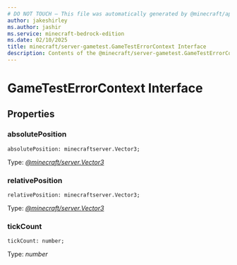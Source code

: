 ```yaml
---
# DO NOT TOUCH — This file was automatically generated by @minecraft/api-docs-generator, to report problems file an issue at https://github.com/Mojang/minecraft-scripting-libraries
author: jakeshirley
ms.author: jashir
ms.service: minecraft-bedrock-edition
ms.date: 02/10/2025
title: minecraft/server-gametest.GameTestErrorContext Interface
description: Contents of the @minecraft/server-gametest.GameTestErrorContext class.
---
```

# GameTestErrorContext Interface

## Properties

### **absolutePosition**
`absolutePosition: minecraftserver.Vector3;`

Type: [*@minecraft/server.Vector3*](../../../scriptapi/minecraft/server/Vector3.md)

### **relativePosition**
`relativePosition: minecraftserver.Vector3;`

Type: [*@minecraft/server.Vector3*](../../../scriptapi/minecraft/server/Vector3.md)

### **tickCount**
`tickCount: number;`

Type: *number*
